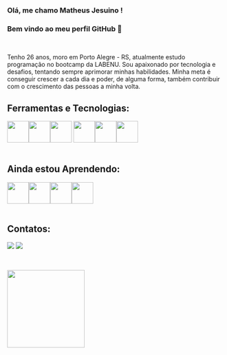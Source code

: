 <h3>Olá, me chamo Matheus Jesuino !</h3><h3>Bem vindo ao meu perfil GitHub 👋 </h3></br>

Tenho 26 anos, moro em Porto Alegre - RS, atualmente estudo programação no bootcamp da LABENU. Sou apaixonado por tecnologia e desafios, tentando sempre aprimorar minhas habilidades. Minha meta é conseguir crescer a cada dia e poder, de alguma forma, também contribuir com o crescimento das pessoas a minha volta. 
<h2>
Ferramentas e Tecnologias:<br>
</h2> 


<img src="https://cdn.jsdelivr.net/gh/devicons/devicon/icons/html5/html5-original.svg" width="50" height="50" /><img src="https://cdn.jsdelivr.net/gh/devicons/devicon/icons/css3/css3-original.svg" width="50" height="50" /><img src="https://cdn.jsdelivr.net/gh/devicons/devicon/icons/javascript/javascript-original.svg" width="50" height="50" />   <img src="https://cdn.jsdelivr.net/gh/devicons/devicon/icons/react/react-original.svg" width="50" height="50" /><img src="https://cdn.jsdelivr.net/gh/devicons/devicon/icons/materialui/materialui-original.svg" width="50" height="50" /><img src="https://cdn.jsdelivr.net/gh/devicons/devicon/icons/git/git-original.svg" width="50" height="50"/><br><br/>

<h2>Ainda estou Aprendendo:<br></h2>


<img src="https://cdn.jsdelivr.net/gh/devicons/devicon/icons/typescript/typescript-original.svg" width="50" height="50" /><img src="https://cdn.jsdelivr.net/gh/devicons/devicon/icons/mysql/mysql-original.svg" width="50" height="50" /><img 
src="https://cdn.jsdelivr.net/gh/devicons/devicon/icons/jest/jest-plain.svg" width="50" height="50"  /><img src="https://cdn.jsdelivr.net/gh/devicons/devicon/icons/nodejs/nodejs-original.svg" width="50" height="50" /><br><br/>



<h2>Contatos:<br></h2>
<div>
<a href="https://www.instagram.com/mat.jesuino/" target="_blank"><img src="https://img.shields.io/badge/-Instagram-%23E4405F?style=for-the-badge&logo=instagram&logoColor=white" target="_blank"></a>
<a href="https://www.linkedin.com/in/devmatheusjesuino/" target="_blank"><img src="https://img.shields.io/badge/-LinkedIn-%230077B5?style=for-the-badge&logo=linkedin&logoColor=white" target="_blank"></a>   
<h2></div></h2></br>

<div>


<a href="https://https://github.com/MatheusJesuino">
<img height="180em" src="https://github-readme-stats.vercel.app/api?username=MatheusJesuino&show_icons=true&theme=dracula&include_all_commits=true&count_private=true"/>

</div>




       












